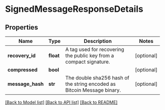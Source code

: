 # SignedMessageResponseDetails

## Properties
Name | Type | Description | Notes
------------ | ------------- | ------------- | -------------
**recovery_id** | **float** | A tag used for recovering the public key from a compact signature. | [optional] 
**compressed** | **bool** |  | [optional] 
**message_hash** | **str** | The double sha256 hash of the string encoded as Bitcoin Message binary. | [optional] 

[[Back to Model list]](../README.md#documentation-for-models) [[Back to API list]](../README.md#documentation-for-api-endpoints) [[Back to README]](../README.md)


